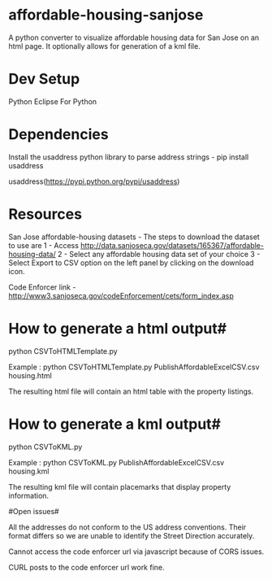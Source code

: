 # affordable-housing-sanjose
A python converter to visualize affordable housing data for San Jose on an html page.
It optionally allows for generation of a kml file.

# Dev Setup #

Python
Eclipse For Python

# Dependencies #

Install the usaddress python library to parse address strings - pip install usaddress

usaddress(https://pypi.python.org/pypi/usaddress)

# Resources #

San Jose affordable-housing datasets - 
The steps to download the dataset to use are 
1 - Access http://data.sanjoseca.gov/datasets/165367/affordable-housing-data/
2 - Select any affordable housing data set of your choice
3 - Select Export to CSV option on the left panel by clicking on the download icon.

Code Enforcer link - http://www3.sanjoseca.gov/codeEnforcement/cets/form_index.asp

# How to generate a html output#
python CSVToHTMLTemplate.py <housing dataset csv> <name of the html output file> 

Example :
python CSVToHTMLTemplate.py PublishAffordableExcelCSV.csv housing.html

The resulting html file will contain an html table with the property listings.

# How to generate a kml output#
python CSVToKML.py <housing dataset csv> <name of kml output file>

Example :
python CSVToKML.py PublishAffordableExcelCSV.csv housing.kml

The resulting kml file will contain placemarks that display property information. 

#Open issues#

All the addresses do not conform to the US address conventions. Their format differs so we are unable to identify the Street Direction accurately.

Cannot access the code enforcer url via javascript because of CORS issues.

CURL posts to the code enforcer url work fine.







